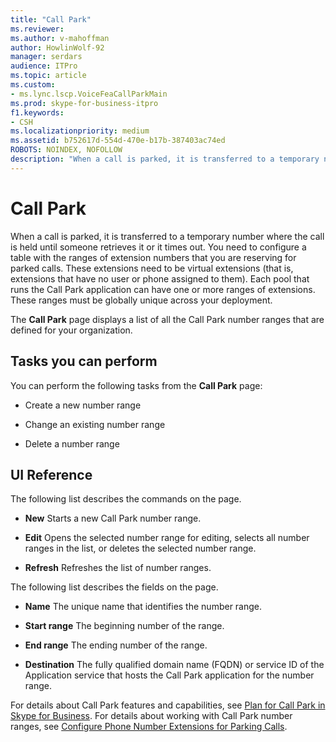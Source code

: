 ```yaml
---
title: "Call Park"
ms.reviewer: 
ms.author: v-mahoffman
author: HowlinWolf-92
manager: serdars
audience: ITPro
ms.topic: article
ms.custom:
- ms.lync.lscp.VoiceFeaCallParkMain
ms.prod: skype-for-business-itpro
f1.keywords:
- CSH
ms.localizationpriority: medium
ms.assetid: b752617d-554d-470e-b17b-387403ac74ed
ROBOTS: NOINDEX, NOFOLLOW
description: "When a call is parked, it is transferred to a temporary number where the call is held until someone retrieves it or it times out. You need to configure a table with the ranges of extension numbers that you are reserving for parked calls. These extensions need to be virtual extensions (that is, extensions that have no user or phone assigned to them). Each pool that runs the Call Park application can have one or more ranges of extensions. These ranges must be globally unique across your deployment."
---
```


# Call Park

When a call is parked, it is transferred to a temporary number where the call is held until someone retrieves it or it times out. You need to configure a table with the ranges of extension numbers that you are reserving for parked calls. These extensions need to be virtual extensions (that is, extensions that have no user or phone assigned to them). Each pool that runs the Call Park application can have one or more ranges of extensions. These ranges must be globally unique across your deployment.

The **Call Park** page displays a list of all the Call Park number ranges that are defined for your organization.

## Tasks you can perform

You can perform the following tasks from the **Call Park** page:

- Create a new number range

- Change an existing number range

- Delete a number range

## UI Reference

The following list describes the commands on the page.

- **New** Starts a new Call Park number range.

- **Edit** Opens the selected number range for editing, selects all number ranges in the list, or deletes the selected number range.

- **Refresh** Refreshes the list of number ranges.

The following list describes the fields on the page.

- **Name** The unique name that identifies the number range.

- **Start range** The beginning number of the range.

- **End range** The ending number of the range.

- **Destination** The fully qualified domain name (FQDN) or service ID of the Application service that hosts the Call Park application for the number range.

For details about Call Park features and capabilities, see [Plan for Call Park in Skype for Business](../../../plan-your-deployment/enterprise-voice-solution/call-park.md). For details about working with Call Park number ranges, see [Configure Phone Number Extensions for Parking Calls](/previous-versions/office/lync-server-2013/lync-server-2013-configure-phone-number-extensions-for-parking-calls).